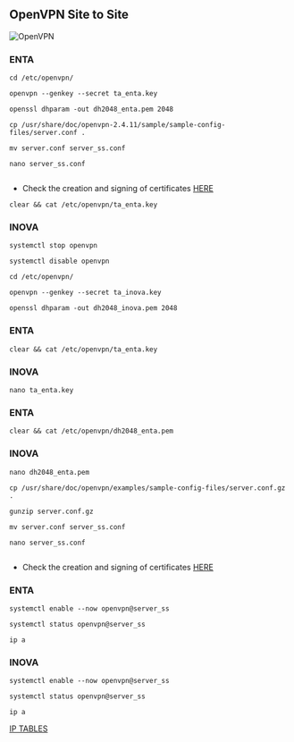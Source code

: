 ## OpenVPN Site to Site
![OpenVPN](https://user-images.githubusercontent.com/98809671/153732308-4ba48fa6-bc67-4b51-b1be-c8bbe2fe985c.jpg)
### ENTA
```
cd /etc/openvpn/
```
```
openvpn --genkey --secret ta_enta.key
```
```
openssl dhparam -out dh2048_enta.pem 2048
```
```
cp /usr/share/doc/openvpn-2.4.11/sample/sample-config-files/server.conf .
```
```
mv server.conf server_ss.conf
```
```
nano server_ss.conf
```
```
```
* Check the creation and signing of certificates [HERE](https://github.com/rodrigobosilva/ProjectAWS/blob/main/2.%20Part%20A/1.certificates.md)

```
clear && cat /etc/openvpn/ta_enta.key
```
### INOVA
```
systemctl stop openvpn
```
```
systemctl disable openvpn
```
```
cd /etc/openvpn/
```
```
openvpn --genkey --secret ta_inova.key
```
```
openssl dhparam -out dh2048_inova.pem 2048
```
### ENTA
```
clear && cat /etc/openvpn/ta_enta.key
```
### INOVA
```
nano ta_enta.key
```
### ENTA
```
clear && cat /etc/openvpn/dh2048_enta.pem
```
### INOVA
```
nano dh2048_enta.pem
```
```
cp /usr/share/doc/openvpn/examples/sample-config-files/server.conf.gz .
```
```
gunzip server.conf.gz
```
```
mv server.conf server_ss.conf
```
```
nano server_ss.conf
```
```

```
* Check the creation and signing of certificates [HERE](https://github.com/rodrigobosilva/ProjectAWS/blob/main/2.%20Part%20A/1.certificates.md)
### ENTA
```
systemctl enable --now openvpn@server_ss
```
```
systemctl status openvpn@server_ss
```
```
ip a
```
### INOVA
```
systemctl enable --now openvpn@server_ss
```
```
systemctl status openvpn@server_ss
```
```
ip a
```
[IP TABLES](https://github.com/rodrigobosilva/ProjectAWS/blob/main/2.%20Part%20A/6.iptables.md)
```

```

```

```

```

```

```

```

```

```

```

```

```

```

```

```

```

```

```

```

```

```

```

```

```

```

```

```

```

```

```

```

```

```

```

```

```

```

```

```

```

```

```

```

```

```

```

```

```

```

```

```

```

```

```

```

```

```

```

```

```

```

```

```

```

```

```

```

```

```

```

```

```

```

```

```

```

```

```

```

```

```

```

```

```

```

```

```

```

```

```

```

```

```

```

```

```

```

```

```

```

```

```

```

```

```

```

```

```

```

```

```

